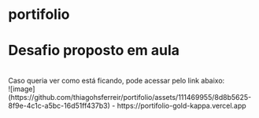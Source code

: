 # portifolio
<h1> Desafio proposto em aula </h1> <br>
Caso queria ver como está ficando, pode acessar pelo link abaixo: <br>
![image](https://github.com/thiagohsferreir/portifolio/assets/111469955/8d8b5625-8f9e-4c1c-a5bc-16d51ff437b3) - https://portifolio-gold-kappa.vercel.app
